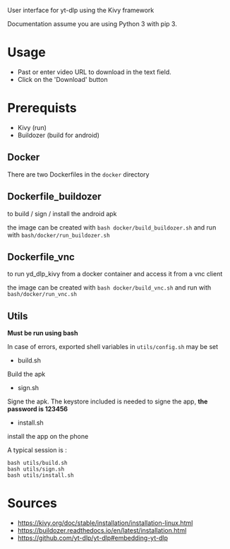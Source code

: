 User interface for yt-dlp using the Kivy framework

Documentation assume you are using Python 3 with pip 3.

# Usage

* Past or enter video URL to download in the text field.
* Click on the 'Download' button

# Prerequists

* Kivy (run)
* Buildozer (build for android)

## Docker

There are two Dockerfiles in the `docker` directory

## Dockerfile_buildozer

to build / sign / install the android apk

the image can be created with `bash docker/build_buildozer.sh` and run with `bash/docker/run_buildozer.sh`

## Dockerfile_vnc

to run yd_dlp_kivy from a docker container and access it from a vnc client

the image can be created with `bash docker/build_vnc.sh` and run with `bash/docker/run_vnc.sh`

## Utils

**Must be run using bash**

In case of errors, exported shell variables in `utils/config.sh` may be set

* build.sh

Build the apk

* sign.sh

Signe the apk. The keystore included is needed to signe the app, **the password is 123456**

* install.sh

install the app on the phone

A typical session is :

```
bash utils/build.sh
bash utils/sign.sh
bash utils/install.sh
```


# Sources

* https://kivy.org/doc/stable/installation/installation-linux.html
* https://buildozer.readthedocs.io/en/latest/installation.html
* https://github.com/yt-dlp/yt-dlp#embedding-yt-dlp